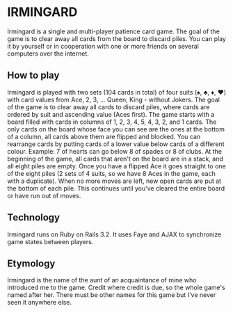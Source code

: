 IRMINGARD
=========
Irmingard is a single and multi-player patience card game. The goal of the game is to clear away all cards from the board to discard piles. You can play it by yourself or in cooperation with one or more friends on several computers over the internet.

How to play
-----------
Irmingard is played with two sets (104 cards in total) of four suits (♠, ♣, ♦, ♥) with card values from Ace, 2, 3, ... Queen, King - without Jokers. The goal of the game is to clear away all cards to discard piles, where cards are ordered by suit and ascending value (Aces first).
The game starts with a board filled with cards in columns of 1, 2, 3, 4, 5, 4, 3, 2, and 1 cards. The only cards on the board whose face you can see are the ones at the bottom of a column, all cards above them are flipped and blocked. You can rearrange cards by putting cards of a lower value below cards of a different colour. Example: 7 of hearts can go below 8 of spades or 8 of clubs.
At the beginning of the game, all cards that aren't on the board are in a stack, and all eight piles are empty. Once you have a flipped Ace it goes straight to one of the eight piles (2 sets of 4 suits, so we have 8 Aces in the game, each with a duplicate).
When no more moves are left, new open cards are put at the bottom of each pile. This continues until you've cleared the entire board or have run out of moves.

Technology
----------
Irmingard runs on Ruby on Rails 3.2. It uses Faye and AJAX to synchronize game states between players.

Etymology
---------
Irmingard is the name of the aunt of an acquaintance of mine who introduced me to the game. Credit where credit is due, so the whole game's named after her. There must be other names for this game but I've never seen it anywhere else.

